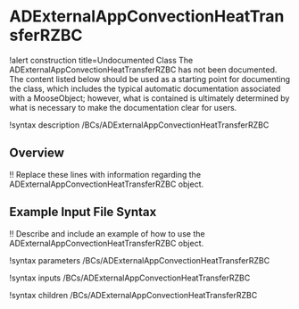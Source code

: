 # ADExternalAppConvectionHeatTransferRZBC

!alert construction title=Undocumented Class
The ADExternalAppConvectionHeatTransferRZBC has not been documented. The content listed below should be used as a starting point for
documenting the class, which includes the typical automatic documentation associated with a
MooseObject; however, what is contained is ultimately determined by what is necessary to make the
documentation clear for users.

!syntax description /BCs/ADExternalAppConvectionHeatTransferRZBC

## Overview

!! Replace these lines with information regarding the ADExternalAppConvectionHeatTransferRZBC object.

## Example Input File Syntax

!! Describe and include an example of how to use the ADExternalAppConvectionHeatTransferRZBC object.

!syntax parameters /BCs/ADExternalAppConvectionHeatTransferRZBC

!syntax inputs /BCs/ADExternalAppConvectionHeatTransferRZBC

!syntax children /BCs/ADExternalAppConvectionHeatTransferRZBC

